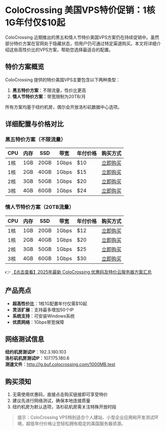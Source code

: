 # ColoCrossing 美国VPS特价促销：1核1G年付仅$10起

ColoCrossing 近期推出的黑五和情人节特价美国VPS方案仍在持续促销中。虽然部分特价方案在官网处于隐藏状态，但用户仍可通过特定渠道购买。本文将详细介绍这些高性价比的VPS方案，帮助您选择最适合的配置。

## 特价方案概览

ColoCrossing 提供的特价美国VPS主要包含以下两种类型：

1. **黑五特价方案**：不限流量，性价比更高
2. **情人节特价方案**：带宽限制为20TB/月

所有方案均基于纽约机房，偶尔会开放洛杉矶数据中心选项。

## 详细配置与价格对比

### 黑五特价方案（不限流量）

| CPU  | 内存 | SSD  | 带宽      | 年付价格 | 购买方式          |
|------|------|------|-----------|----------|-------------------|
| 1核  | 1GB  | 20GB | 1Gbps     | $10      | [立即购买](https://bit.ly/ColoCrossing) |
| 1核  | 2GB  | 40GB | 1Gbps     | $15      | [立即购买](https://bit.ly/ColoCrossing) |
| 2核  | 3GB  | 50GB | 1Gbps     | $20      | [立即购买](https://bit.ly/ColoCrossing) |
| 3核  | 4GB  | 60GB | 1Gbps     | $24      | [立即购买](https://bit.ly/ColoCrossing) |

### 情人节特价方案（20TB流量）

| CPU  | 内存 | SSD  | 带宽      | 年付价格 | 购买方式          |
|------|------|------|-----------|----------|-------------------|
| 1核  | 1GB  | 20GB | 1Gbps     | $12      | [立即购买](https://bit.ly/ColoCrossing) |
| 1核  | 2GB  | 40GB | 1Gbps     | $20      | [立即购买](https://bit.ly/ColoCrossing) |
| 2核  | 3GB  | 50GB | 1Gbps     | $25      | [立即购买](https://bit.ly/ColoCrossing) |
| 3核  | 4GB  | 60GB | 1Gbps     | $30      | [立即购买](https://bit.ly/ColoCrossing) |

👉 [【点击查看】2025年最新 ColoCrossing 优惠码及特价云服务器方案汇总](https://bit.ly/ColoCrossing)

## 产品亮点

- **超高性价比**：1核1G配置年付仅需$10起
- **灵活扩展**：支持最多增加50个IP
- **系统支持**：可安装Windows系统
- **优质网络**：1Gbps带宽保障

## 网络测试信息

**纽约机房测试IP**：192.3.180.103  
**洛杉矶机房测试IP**：107.175.180.6  
**测速文件**：http://lg.buf.colocrossing.com/1000MB.test

## 购买须知

1. 无需使用优惠码，直接点击购买链接即可享受特价
2. 建议先进行网络测试，确保本地连接质量
3. 纽约机房为默认选项，洛杉矶机房需关注特殊开放时段

> 提示：ColoCrossing VPS特别适合个人建站、小型企业应用和开发测试环境，超低年付价格让您轻松拥有稳定的美国服务器资源。